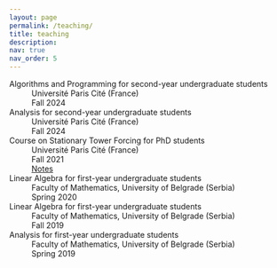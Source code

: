 ```yaml
---
layout: page
permalink: /teaching/
title: teaching
description:
nav: true
nav_order: 5
---
```


<dl>
  <dt>Algorithms and Programming for second-year undergraduate
students</dt>
  <dd>Université Paris Cité (France)<br>
  Fall 2024</dd>
  
  <dt>Analysis for second-year undergraduate students</dt>
  <dd>Université Paris Cité (France)<br>
  Fall 2024</dd>
  
  <dt>Course on Stationary Tower Forcing for PhD students</dt>
  <dd>Université Paris Cité (France)<br>
  Fall 2021<br>
  <a href="https://drive.google.com/file/d/1VRXK0_VvUgR9Q3f8Rn3evPg5AIePT4iK/view?usp=drive_link">Notes</a></dd>
  
  <dt>Linear Algebra for first-year undergraduate students</dt>
  <dd>Faculty of Mathematics, University of Belgrade (Serbia)<br>
  Spring 2020</dd>
  
  <dt>Linear Algebra for first-year undergraduate students</dt>
  <dd>Faculty of Mathematics, University of Belgrade (Serbia)<br>
  Fall 2019</dd>
  
  <dt>Analysis for first-year undergraduate students</dt>
  <dd>Faculty of Mathematics, University of Belgrade (Serbia)<br>
  Spring 2019</dd>
</dl>
